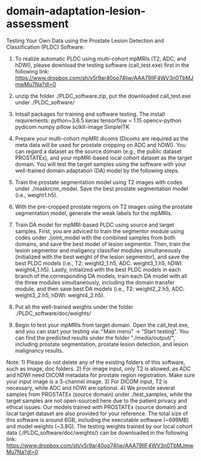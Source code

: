 # domain-adaptation-lesion-assessment

Testing Your Own Data using the Prostate Lesion Detection and Classification (PLDC) Software:

1. To realize automatic PLDC using multi-cohort mpMRIs (T2, ADC, and hDWI), please download the testing software (call_test.exe) first in the following link: https://www.dropbox.com/sh/v5r9ar40oo74ljw/AAA79IIF4WV3n0TbMJmwMu7Na?dl=0

2. unzip the folder ./PLDC_software.zip, put the downloaded call_test.exe under ./PLDC_software/

3. Intsall packages for training and software testing. The install requirements:
python=3.6.5
keras
tensorflow = 1.15
opencv-python
pydicom
numpy 
pillow
scikit-image
SimpleITK

4. Prepare your multi-cohort mpMRI dicoms (Dicoms are required as the meta data will be used for prostate cropping on ADC and hDWI). You can regard a dataset as the source domain (e.g., the public dataset PROSTATEx), and your mpMRI-based local cohort dataset as the target domain. You will test the target samples using the software with your well-trained domain adaptation (DA) model by the following steps.

5. Train the prostate segmentation model using T2 images with codes under ./maskrcnn_model. Save the best prostate segmentation model (i.e., weight1.h5).

6. With the pre-cropped prostate regions on T2 images using the prostate segmentation model, generate the weak labels for the mpMRIs. 

7. Train DA model for mpMRI-based PLDC using source and target samples. 
First, you are adviced to train the segmentor module using codes under ./joint_model with the combined samples from both domains, and save the best model of lesion segmentor. Then, train the lesion segmentor and maligancy classifier modules simultaneously (initialized with the best weight of the lesion segmentor), and save the best PLDC models (i.e., T2: weight2_1.h5, ADC: weight3_1.h5, hDWI:  weight4_1.h5). Lastly, initialized with the best PLDC models in each branch of the corresponding DA models, train each DA model with all the three modules simultaneously, including the domain transfer module, and then save best DA models (i.e., T2: weight2_2.h5, ADC: weight3_2.h5, hDWI: weight4_2.h5).

8. Put all the well-trained weights under the folder ./PLDC_software/doc/weights/

9. Begin to test your mpMRIs from target domain. Open the call_test.exe, and you can start your testing via: "Main menu" → "Start testing". You can find the predicted results under the folder "./media/output/", including prostate segmentation, prostate lesion detection, and lesion malignancy results.

Note: 1) Please do not delete any of the existing folders of this software, such as image, doc folders.
      2) For image input, only T2 is allowed, as ADC and hDWI need DICOM metadata for prostate region registration. Make sure your input image is a 3-channel image.
      3) For DICOM input, T2 is necessary, while ADC and hDWI are optional.
      4) We provide several samples from PROSTATEx (source domain) under ./test_samples, while the target samples are not open-sourced here due to the patient privacy and ethical issues. Our models trained with PROSTATEx (source domain) and local target dataset are also provided for your reference. The total size of this software is around 6GB, including the executable software (~699MB) and model weights (~3.8G). The testing weights trained by our local cohort data (./PLDC_software/doc/weights/) can be downloaded in the following link: https://www.dropbox.com/sh/v5r9ar40oo74ljw/AAA79IIF4WV3n0TbMJmwMu7Na?dl=0
